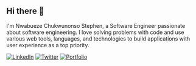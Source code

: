 ## Hi there 👋


<!-- ### [live site](link) 
![image](link) -->

I'm Nwabueze Chukwunonso Stephen, a Software Engineer passionate about software engineering. I love solving problems with code and use various web tools, languages, and technologies to build applications with user experience as a top priority.

<p> <a href="https://www.linkedin.com/in/chukwunonso-nwabueze/"><img alt="LinkedIn" src="https://img.shields.io/badge/LinkedIn-0077B5?style=for-the-badge&logo=linkedin&logoColor=white"></a> <a href="https://twitter.com/Stephen_noso"><img alt="Twitter" src="https://img.shields.io/badge/Twitter-1DA1F2?style=for-the-badge&logo=twitter&logoColor=white"></a> <a href="https://chinonsonwabueze.vercel.app/"><img alt="Portfolio" src="https://img.shields.io/badge/portfolio-%2312100E.svg?&style=for-the-badge&logo=superuser&logoColor=white"></a>


